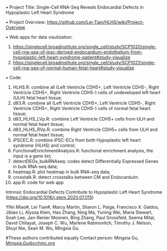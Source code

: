 • Project Title: Single-Cell RNA-Seq Reveals Endocardial Defects in Hypoplastic Left Heart Syndrome

• Project Overview: https://github.com/Lei-Tian/HLHS/wiki/Project-Overview

• Web apps for data visulization:

  1) https://singlecell.broadinstitute.org/single_cell/study/SCP1020/single-cell-rna-seq-of-ipsc-derived-endocardium-endothelium-from-hypoplastic-left-heart-syndrome-patient#study-visualize
  2) https://singlecell.broadinstitute.org/single_cell/study/SCP1021/single-cell-rna-seq-of-normal-human-fetal-heart#study-visualize

• Code:
  1) HLHS.R: combine all (Left Ventricle CDH5+, Left Ventricle CDH5-, Right Ventricle CDH5+, Right Ventricle CDH5-) cells of undeveloped left heart (ULH) fetal heart tissue;
  2) d83.R: combine all (Left Ventricle CDH5+, Left Ventricle CDH5-, Right Ventricle CDH5+, Right Ventricle CDH5-) cells of normal fetal heart tissue;
  3) d83_HLHS_LVp.R: combine Left Ventricle CDH5+ cells from ULH and normal fetal heart tissue;
  4) d83_HLHS_RVp.R: combine Right Ventricle CDH5+ cells from ULH and normal fetal heart tissue;
  5) iPSCEC.R: combine iPSC-ECs from both Hypoplastic left heart syndrome (HLHS) and control;
  6) FunctionalEnrichmentAnalysis.R: functional enrichment analysis, the input is a gene list;
  7) detectDEGs_bulkRNAseq: codes detect Differentially Expressed Genes in bulk RNA-seq data;
  8) heatmap.R: plot heatmap in bulk RNA-seq data;
  9) crosstalk.R: detect crosstalks between CM and Endocarduim.
  10) app.R: code for web app

Intrinsic Endocardial Defects Contribute to Hypoplastic Left Heart Syndrome (https://doi.org/10.1016/j.stem.2020.07.015)

Yifei Miao#, Lei Tian#, Marcy Martin, Sharon L. Paige, Francisco X. Galdos, Jibiao Li, Alyssa Klein, Hao Zhang, Ning Ma, Yuning Wei, Maria Stewart, Soah Lee, Jan-Renier Moonen, Bing Zhang, Paul Grossfeld, Seema Mital, David Chitayat, Joseph C. Wu, Marlene Rabinovitch, Timothy J. Nelson, Shuyi Nie, Sean M. Wu, Mingxia Gu.

#These authors contributed equally
Contact person: Mingxia Gu, Mingxia.Gu@cchmc.org  
